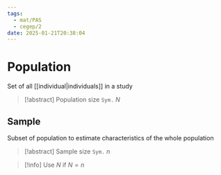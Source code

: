 ```yaml
---
tags:
  - mat/PAS
  - cegep/2
date: 2025-01-21T20:38:04
---
```


# Population

Set of all [[individual|individuals]] in a study

> [!abstract] Population size
> `Sym.` $N$

## Sample

Subset of population to estimate characteristics of the whole population

> [!abstract] Sample size
> `Sym.` $n$

> [!info] Use $N$ if $N = n$